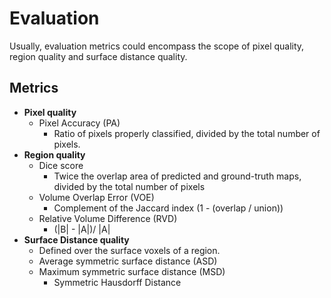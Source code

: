 # Evaluation
Usually, evaluation metrics could encompass the scope of pixel quality, region quality and surface distance quality.

## Metrics
-	**Pixel quality**
	-	Pixel Accuracy (PA)
		-	Ratio of pixels properly classified, divided by the total number of pixels. 
-	**Region quality**
	-	Dice score
		-	Twice the overlap area of predicted and ground-truth maps, divided by the total number of pixels
	-	Volume Overlap Error (VOE)
		-	Complement of the Jaccard index (1 - (overlap / union))
	-	Relative Volume Difference (RVD)
		-	(|B| - |A|)/ |A|
-	**Surface Distance quality**
	-	Defined over the surface voxels of a region.
	-	Average symmetric surface distance (ASD)
	-	Maximum symmetric surface distance (MSD)
		-	Symmetric Hausdorff Distance

